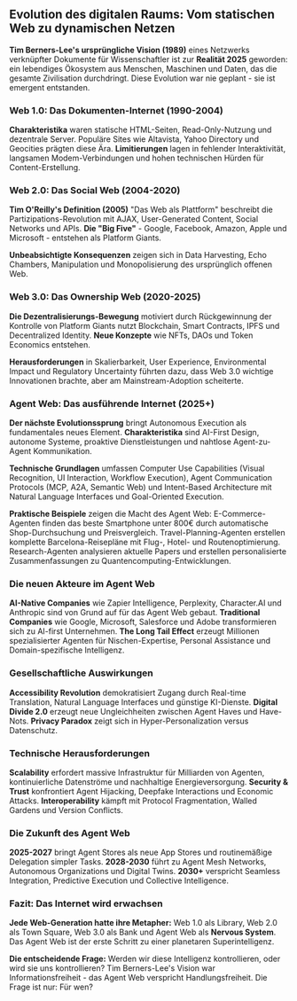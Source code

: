 ## Evolution des digitalen Raums: Vom statischen Web zu dynamischen Netzen

**Tim Berners-Lee's ursprüngliche Vision (1989)** eines Netzwerks verknüpfter Dokumente für Wissenschaftler ist zur **Realität 2025** geworden: ein lebendiges Ökosystem aus Menschen, Maschinen und Daten, das die gesamte Zivilisation durchdringt. Diese Evolution war nie geplant - sie ist emergent entstanden.

### Web 1.0: Das Dokumenten-Internet (1990-2004)

**Charakteristika** waren statische HTML-Seiten, Read-Only-Nutzung und dezentrale Server. Populäre Sites wie Altavista, Yahoo Directory und Geocities prägten diese Ära. **Limitierungen** lagen in fehlender Interaktivität, langsamen Modem-Verbindungen und hohen technischen Hürden für Content-Erstellung.

### Web 2.0: Das Social Web (2004-2020)

**Tim O'Reilly's Definition (2005)** "Das Web als Plattform" beschreibt die Partizipations-Revolution mit AJAX, User-Generated Content, Social Networks und APIs. **Die "Big Five"** - Google, Facebook, Amazon, Apple und Microsoft - entstehen als Platform Giants.

**Unbeabsichtigte Konsequenzen** zeigen sich in Data Harvesting, Echo Chambers, Manipulation und Monopolisierung des ursprünglich offenen Web.

### Web 3.0: Das Ownership Web (2020-2025)

**Die Dezentralisierungs-Bewegung** motiviert durch Rückgewinnung der Kontrolle von Platform Giants nutzt Blockchain, Smart Contracts, IPFS und Decentralized Identity. **Neue Konzepte** wie NFTs, DAOs und Token Economics entstehen.

**Herausforderungen** in Skalierbarkeit, User Experience, Environmental Impact und Regulatory Uncertainty führten dazu, dass Web 3.0 wichtige Innovationen brachte, aber am Mainstream-Adoption scheiterte.

### Agent Web: Das ausführende Internet (2025+)

**Der nächste Evolutionssprung** bringt Autonomous Execution als fundamentales neues Element. **Charakteristika** sind AI-First Design, autonome Systeme, proaktive Dienstleistungen und nahtlose Agent-zu-Agent Kommunikation.

**Technische Grundlagen** umfassen Computer Use Capabilities (Visual Recognition, UI Interaction, Workflow Execution), Agent Communication Protocols (MCP, A2A, Semantic Web) und Intent-Based Architecture mit Natural Language Interfaces und Goal-Oriented Execution.

**Praktische Beispiele** zeigen die Macht des Agent Web: E-Commerce-Agenten finden das beste Smartphone unter 800€ durch automatische Shop-Durchsuchung und Preisvergleich. Travel-Planning-Agenten erstellen komplette Barcelona-Reisepläne mit Flug-, Hotel- und Routenoptimierung. Research-Agenten analysieren aktuelle Papers und erstellen personalisierte Zusammenfassungen zu Quantencomputing-Entwicklungen.

### Die neuen Akteure im Agent Web

**AI-Native Companies** wie Zapier Intelligence, Perplexity, Character.AI und Anthropic sind von Grund auf für das Agent Web gebaut. **Traditional Companies** wie Google, Microsoft, Salesforce und Adobe transformieren sich zu AI-first Unternehmen. **The Long Tail Effect** erzeugt Millionen spezialisierter Agenten für Nischen-Expertise, Personal Assistance und Domain-spezifische Intelligenz.

### Gesellschaftliche Auswirkungen

**Accessibility Revolution** demokratisiert Zugang durch Real-time Translation, Natural Language Interfaces und günstige KI-Dienste. **Digital Divide 2.0** erzeugt neue Ungleichheiten zwischen Agent Haves und Have-Nots. **Privacy Paradox** zeigt sich in Hyper-Personalization versus Datenschutz.

### Technische Herausforderungen

**Scalability** erfordert massive Infrastruktur für Milliarden von Agenten, kontinuierliche Datenströme und nachhaltige Energieversorgung. **Security & Trust** konfrontiert Agent Hijacking, Deepfake Interactions und Economic Attacks. **Interoperability** kämpft mit Protocol Fragmentation, Walled Gardens und Version Conflicts.

### Die Zukunft des Agent Web

**2025-2027** bringt Agent Stores als neue App Stores und routinemäßige Delegation simpler Tasks. **2028-2030** führt zu Agent Mesh Networks, Autonomous Organizations und Digital Twins. **2030+** verspricht Seamless Integration, Predictive Execution und Collective Intelligence.

### Fazit: Das Internet wird erwachsen

**Jede Web-Generation hatte ihre Metapher:** Web 1.0 als Library, Web 2.0 als Town Square, Web 3.0 als Bank und Agent Web als **Nervous System**. Das Agent Web ist der erste Schritt zu einer planetaren Superintelligenz.

**Die entscheidende Frage:** Werden wir diese Intelligenz kontrollieren, oder wird sie uns kontrollieren? Tim Berners-Lee's Vision war Informationsfreiheit - das Agent Web verspricht Handlungsfreiheit. Die Frage ist nur: Für wen?